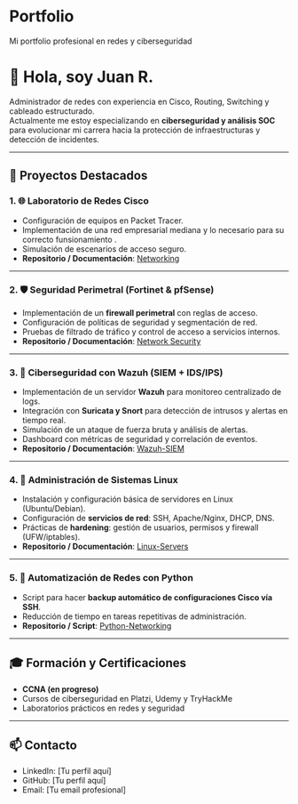 # Portfolio
Mi portfolio profesional en redes y ciberseguridad

# 👋 Hola, soy Juan R.

Administrador de redes con experiencia en Cisco, Routing, Switching y cableado estructurado.  
Actualmente me estoy especializando en **ciberseguridad y análisis SOC** para evolucionar mi carrera hacia la protección de infraestructuras y detección de incidentes.

---

## 📂 Proyectos Destacados

### 1. 🌐 Laboratorio de Redes Cisco
- Configuración de equipos en Packet Tracer.
- Implementación de una red empresarial mediana y
   lo necesario para su correcto funsionamiento  .
- Simulación de escenarios de acceso seguro.
- **Repositorio / Documentación**: [Networking](Networking/README.md)

---

### 2. 🛡️ Seguridad Perimetral (Fortinet & pfSense)
- Implementación de un **firewall perimetral** con reglas de acceso.  
- Configuración de políticas de seguridad y segmentación de red.  
- Pruebas de filtrado de tráfico y control de acceso a servicios internos.  
- **Repositorio / Documentación**: [Network Security](Network-Security/README.md)  

---

### 3. 🔐 Ciberseguridad con Wazuh (SIEM + IDS/IPS)
- Implementación de un servidor **Wazuh** para monitoreo centralizado de logs.  
- Integración con **Suricata y Snort** para detección de intrusos y alertas en tiempo real.  
- Simulación de un ataque de fuerza bruta y análisis de alertas.  
- Dashboard con métricas de seguridad y correlación de eventos.  
- **Repositorio / Documentación**: [Wazuh-SIEM](Wazuh-SIEM/README.md)  

---

### 4. 🐧 Administración de Sistemas Linux
- Instalación y configuración básica de servidores en Linux (Ubuntu/Debian).  
- Configuración de **servicios de red**: SSH, Apache/Nginx, DHCP, DNS.  
- Prácticas de **hardening**: gestión de usuarios, permisos y firewall (UFW/iptables).  
- **Repositorio / Documentación**: [Linux-Servers](Linux-Servers/README.md)  

---

### 5. 🐍 Automatización de Redes con Python
- Script para hacer **backup automático de configuraciones Cisco vía SSH**.  
- Reducción de tiempo en tareas repetitivas de administración.  
- **Repositorio / Script**: [Python-Networking](Python-Networking/README.md)  

---

## 🎓 Formación y Certificaciones
- **CCNA (en progreso)**  
- Cursos de ciberseguridad en Platzi, Udemy y TryHackMe  
- Laboratorios prácticos en redes y seguridad  

---

## 📫 Contacto
- LinkedIn: [Tu perfil aquí]  
- GitHub: [Tu perfil aquí]  
- Email: [Tu email profesional]  
